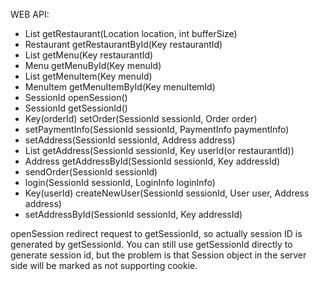 WEB API:  
- List getRestaurant(Location location, int bufferSize)
- Restaurant getRestaurantById(Key restaurantId)
- List getMenu(Key restaurantId)
- Menu getMenuById(Key menuId)
- List getMenuItem(Key menuId)
- MenuItem getMenuItemById(Key menuItemId)
- SessionId openSession() 
- SessionId getSessionId()
- Key(orderId) setOrder(SessionId sessionId, Order order)
- setPaymentInfo(SessionId sessionId, PaymentInfo paymentInfo)
- setAddress(SessionId sessionId, Address address) 
- List getAddress(SessionId sessionId, Key userId(or restaurantId))
- Address getAddressById(SessionId sessionId, Key addressId)
- sendOrder(SessionId sessionId)
- login(SessionId sessionId, LoginInfo loginInfo)
- Key(userId) createNewUser(SessionId sessionId, User user, Address address)
- setAddressById(SessionId sessionId, Key addressId)

openSession redirect request to getSessionId, so actually session ID is generated by getSessionId. You can still use getSessionId directly to generate session id, but the problem is that Session object in the server side will be marked as not supporting cookie. 
